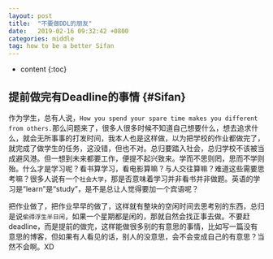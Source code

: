 ```yaml
---
layout: post
title:  "不要做DDL的朋友"
date:   2019-02-16 09:32:42 +0800
categories: middle
tag: how to be a better Sifan
---
```


* content
{:toc}




提前做完有Deadline的事情 			{#Sifan}
------------------------


作为学生，总有人说，`How you spend your spare time makes you different from others.`那么问题来了，很多人很多时候不知道自己想要什么，想去追求什么，就会无所事事的打发时间，我本人也是这样做，以为把学校的作业都做完了，就完成了做学生的任务，这没错，但也不对。总归要踏入社会，总归学校不该被当成避风港。但一想到未来都要工作，便提不起兴致来。学而不思则罔，思而不学则殆。什么才是学习呢？看书算学习，看电影算嘛？与人交往算嘛？难道这些需要思考嘛？很多人说有一个`社会大学`，那是否意味着学习并非看书并非做题。英语的学习是“learn”是“study”，是不是总让人觉得要加一个宾语呢？


把作业做了，把作业早早的做了，这样就有整块的空闲时间去思考别的东西，总归是说`偷得浮生半日闲`，如果一个星期都是闲的，那就自然会找正事去做。不要赶deadline，而是提前的做完，这样能做很多别的有意思的事情，比如写一篇没有意思的博客，但如果有人看见的话，别人的没意思，会不会变成自己的有意思？当然不会啊。XD




[jekyll]:      http://jekyllrb.com
[jekyll-gh]:   https://github.com/jekyll/jekyll
[jekyll-help]: https://github.com/jekyll/jekyll-help
